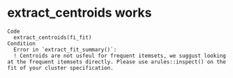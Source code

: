 # extract_centroids works

    Code
      extract_centroids(fi_fit)
    Condition
      Error in `extract_fit_summary()`:
      ! Centroids are not usfeul for frequent itemsets, we suggust looking at the frequent itemsets directly. Please use arules::inspect() on the fit of your cluster specification.

